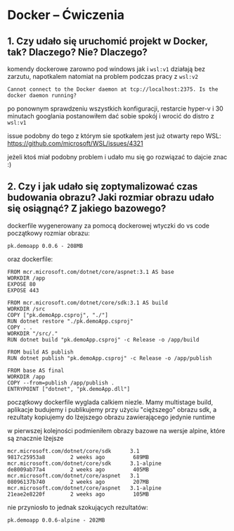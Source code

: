 # Docker – Ćwiczenia

## 1. Czy udało się uruchomić projekt w Docker, tak? Dlaczego? Nie? Dlaczego?

komendy dockerowe zarowno pod windows jak i `wsl:v1` działają bez zarzutu, napotkalem natomiat na problem podczas pracy z `wsl:v2`

```
Cannot connect to the Docker daemon at tcp://localhost:2375. Is the docker daemon running?
```

po ponownym sprawdzeniu wszystkich konfiguracji, restarcie hyper-v i 30 minutach googlania postanowiłem dać sobie spokój i wrocić do distro z `wsl:v1`

issue podobny do tego z którym sie spotkałem jest już otwarty repo WSL:
https://github.com/microsoft/WSL/issues/4321


jeżeli ktoś miał podobny problem i udało mu się go rozwiązać to dajcie znac :)

## 2. Czy i jak udało się zoptymalizować czas budowania obrazu? Jaki rozmiar obrazu udało się osiągnąć? Z jakiego bazowego?

dockerfile wygenerowany za pomocą dockerowej wtyczki do vs code
początkowy rozmiar obrazu:
```
pk.demoapp 0.0.6 - 208MB
```

oraz dockerfile:
```
FROM mcr.microsoft.com/dotnet/core/aspnet:3.1 AS base
WORKDIR /app
EXPOSE 80
EXPOSE 443

FROM mcr.microsoft.com/dotnet/core/sdk:3.1 AS build
WORKDIR /src
COPY ["pk.demoApp.csproj", "./"]
RUN dotnet restore "./pk.demoApp.csproj"
COPY . .
WORKDIR "/src/."
RUN dotnet build "pk.demoApp.csproj" -c Release -o /app/build

FROM build AS publish
RUN dotnet publish "pk.demoApp.csproj" -c Release -o /app/publish

FROM base AS final
WORKDIR /app
COPY --from=publish /app/publish .
ENTRYPOINT ["dotnet", "pk.demoApp.dll"]

```

początkowy dockerfile wyglada calkiem niezle. Mamy multistage build, aplikacje budujemy i publikujemy przy użyciu "cięższego" obrazu sdk, a rezultaty kopiujemy do lżejszego obrazu zawierającego jedynie runtime

w pierwszej kolejności podmieniłem obrazy bazowe na wersje alpine, które są znacznie lżejsze
```
mcr.microsoft.com/dotnet/core/sdk      3.1                 9817c25953a8        2 weeks ago         689MB
mcr.microsoft.com/dotnet/core/sdk      3.1-alpine          de8009ab77a4        2 weeks ago         405MB
mcr.microsoft.com/dotnet/core/aspnet   3.1                 08096137b740        2 weeks ago         207MB
mcr.microsoft.com/dotnet/core/aspnet   3.1-alpine          21eae2e8220f        2 weeks ago         105MB
```
nie przyniosło to jednak szokujących rezultatów:

```
pk.demoapp 0.0.6-alpine - 202MB
```